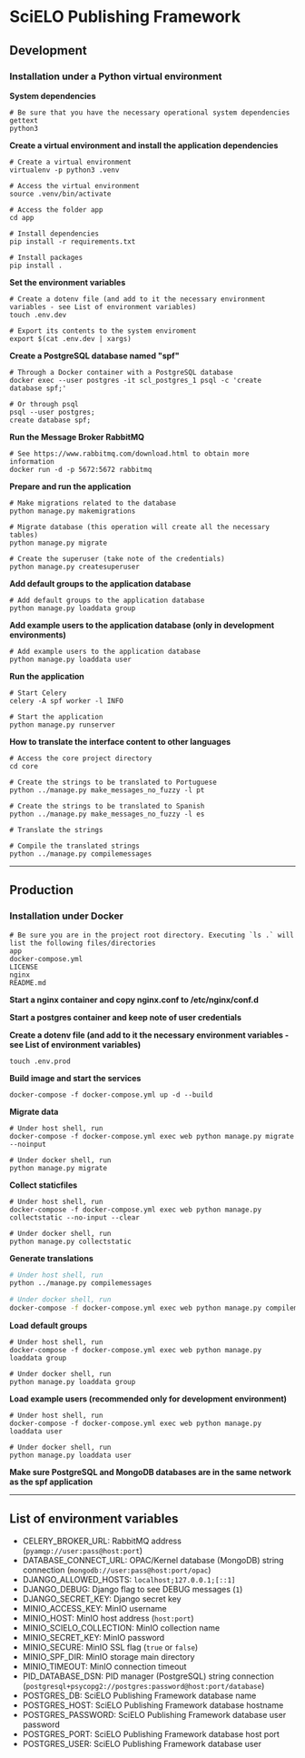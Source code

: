 # SciELO Publishing Framework

## Development

### Installation under a Python virtual environment

__System dependencies__

```shell
# Be sure that you have the necessary operational system dependencies
gettext
python3
```

__Create a virtual environment and install the application dependencies__

```shell
# Create a virtual environment
virtualenv -p python3 .venv

# Access the virtual environment
source .venv/bin/activate

# Access the folder app
cd app

# Install dependencies
pip install -r requirements.txt

# Install packages
pip install .
```

__Set the environment variables__

```shell
# Create a dotenv file (and add to it the necessary environment variables - see List of environment variables)
touch .env.dev

# Export its contents to the system enviroment
export $(cat .env.dev | xargs)
```

__Create a PostgreSQL database named "spf"__

```shell
# Through a Docker container with a PostgreSQL database
docker exec --user postgres -it scl_postgres_1 psql -c 'create database spf;'

# Or through psql
psql --user postgres;
create database spf;
```

__Run the Message Broker RabbitMQ__
```shell
# See https://www.rabbitmq.com/download.html to obtain more information
docker run -d -p 5672:5672 rabbitmq
```

__Prepare and run the application__

```shell
# Make migrations related to the database
python manage.py makemigrations

# Migrate database (this operation will create all the necessary tables)
python manage.py migrate

# Create the superuser (take note of the credentials)
python manage.py createsuperuser
```

__Add default groups to the application database__

```shell
# Add default groups to the application database
python manage.py loaddata group
```

__Add example users to the application database (only in development environments)__

```shell
# Add example users to the application database
python manage.py loaddata user
```

__Run the application__

```shell
# Start Celery
celery -A spf worker -l INFO

# Start the application
python manage.py runserver
```

__How to translate the interface content to other languages__

```shell
# Access the core project directory
cd core

# Create the strings to be translated to Portuguese
python ../manage.py make_messages_no_fuzzy -l pt

# Create the strings to be translated to Spanish
python ../manage.py make_messages_no_fuzzy -l es

# Translate the strings

# Compile the translated strings
python ../manage.py compilemessages
```


---

## Production

### Installation under Docker

```shell
# Be sure you are in the project root directory. Executing `ls .` will list the following files/directories
app
docker-compose.yml
LICENSE
nginx
README.md
```

__Start a nginx container and copy nginx.conf to /etc/nginx/conf.d__

__Start a postgres container and keep note of user credentials__

__Create a dotenv file (and add to it the necessary environment variables - see List of environment variables)__

```shell
touch .env.prod
```

__Build image and start the services__

```shell
docker-compose -f docker-compose.yml up -d --build
```

__Migrate data__

```shell
# Under host shell, run
docker-compose -f docker-compose.yml exec web python manage.py migrate --noinput

# Under docker shell, run
python manage.py migrate
```

__Collect staticfiles__

```shell
# Under host shell, run
docker-compose -f docker-compose.yml exec web python manage.py collectstatic --no-input --clear

# Under docker shell, run
python manage.py collectstatic
```

__Generate translations__
```bash
# Under host shell, run
python ../manage.py compilemessages

# Under docker shell, run
docker-compose -f docker-compose.yml exec web python manage.py compilemessages
```

__Load default groups__

```shell
# Under host shell, run
docker-compose -f docker-compose.yml exec web python manage.py loaddata group

# Under docker shell, run
python manage.py loaddata group
```

__Load example users (recommended only for development environment)__

```shell
# Under host shell, run
docker-compose -f docker-compose.yml exec web python manage.py loaddata user

# Under docker shell, run
python manage.py loaddata user
```

__Make sure PostgreSQL and MongoDB databases are in the same network as the spf application__


---

## List of environment variables

- CELERY_BROKER_URL: RabbitMQ address (`pyamqp://user:pass@host:port`)
- DATABASE_CONNECT_URL: OPAC/Kernel database (MongoDB) string connection (`mongodb://user:pass@host:port/opac`)
- DJANGO_ALLOWED_HOSTS: `localhost;127.0.0.1;[::1]`
- DJANGO_DEBUG: Django flag to see DEBUG messages (`1`)
- DJANGO_SECRET_KEY: Django secret key
- MINIO_ACCESS_KEY: MinIO username
- MINIO_HOST: MinIO host address (`host:port`)
- MINIO_SCIELO_COLLECTION: MinIO collection name
- MINIO_SECRET_KEY: MinIO password
- MINIO_SECURE: MinIO SSL flag (`true` or `false`)
- MINIO_SPF_DIR: MinIO storage main directory
- MINIO_TIMEOUT: MinIO connection timeout
- PID_DATABASE_DSN: PID manager (PostgreSQL) string connection (`postgresql+psycopg2://postgres:password@host:port/database`)
- POSTGRES_DB: SciELO Publishing Framework database name
- POSTGRES_HOST: SciELO Publishing Framework database hostname
- POSTGRES_PASSWORD: SciELO Publishing Framework database user password
- POSTGRES_PORT: SciELO Publishing Framework database host port
- POSTGRES_USER: SciELO Publishing Framework database user
